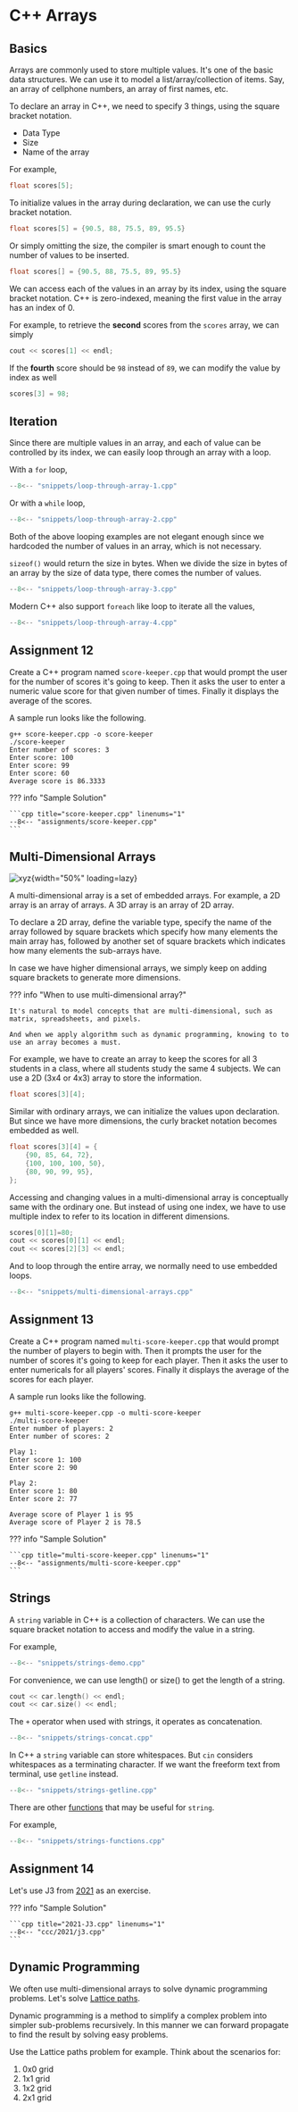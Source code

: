 # C++ Arrays

## Basics

Arrays are commonly used to store multiple values. It's one of the basic data structures. We can use it to model a list/array/collection of items. Say, an array of cellphone numbers, an array of first names, etc.

To declare an array in C++, we need to specify 3 things, using the square bracket notation.

- Data Type
- Size
- Name of the array

For example,

```cpp
float scores[5];
```

To initialize values in the array during declaration, we can use the curly bracket notation.

```cpp
float scores[5] = {90.5, 88, 75.5, 89, 95.5}
```

Or simply omitting the size, the compiler is smart enough to count the number of values to be inserted.

```cpp
float scores[] = {90.5, 88, 75.5, 89, 95.5}
```

We can access each of the values in an array by its index, using the square bracket notation. C++ is zero-indexed, meaning the first value in the array has an index of 0.

For example, to retrieve the **second** scores from the `scores` array, we can simply

```cpp
cout << scores[1] << endl;
```

If the **fourth** score should be `98` instead of `89`, we can modify the value by index as well

```cpp
scores[3] = 98;
```

## Iteration

Since there are multiple values in an array, and each of value can be controlled by its index, we can easily loop through an array with a loop.

With a `for` loop,

```cpp title="loop-through-array-1.cpp" linenums="1"
--8<-- "snippets/loop-through-array-1.cpp"
```

Or with a `while` loop,

```cpp title="loop-through-array-2.cpp" linenums="1"
--8<-- "snippets/loop-through-array-2.cpp"
```

Both of the above looping examples are not elegant enough since we hardcoded the number of values in an array, which is not necessary.

`sizeof()` would return the size in bytes. When we divide the size in bytes of an array by the size of data type, there comes the number of values.

```cpp title="loop-through-array-3.cpp" linenums="1"
--8<-- "snippets/loop-through-array-3.cpp"
```

Modern C++ also support `foreach` like loop to iterate all the values,

```cpp title="loop-through-array-4.cpp" linenums="1"
--8<-- "snippets/loop-through-array-4.cpp"
```

## Assignment 12

Create a C++ program named `score-keeper.cpp` that would prompt the user for the number of scores it's going to keep. Then it asks the user to enter a numeric value score for that given number of times. Finally it displays the average of the scores.

A sample run looks like the following.

```terminal
g++ score-keeper.cpp -o score-keeper
./score-keeper
Enter number of scores: 3
Enter score: 100
Enter score: 99
Enter score: 60
Average score is 86.3333
```

??? info "Sample Solution"

    ```cpp title="score-keeper.cpp" linenums="1"
    --8<-- "assignments/score-keeper.cpp"
    ```

## Multi-Dimensional Arrays

![xyz](https://placenote.com/blog/content/images/2020/03/frame.png){width="50%" loading=lazy}

A multi-dimensional array is a set of embedded arrays. For example, a 2D array is an array of arrays. A 3D array is an array of 2D array.

To declare a 2D array, define the variable type, specify the name of the array followed by square brackets which specify how many elements the main array has, followed by another set of square brackets which indicates how many elements the sub-arrays have.

In case we have higher dimensional arrays, we simply keep on adding square brackets to generate more dimensions.

??? info "When to use multi-dimensional array?"

    It's natural to model concepts that are multi-dimensional, such as matrix, spreadsheets, and pixels.

    And when we apply algorithm such as dynamic programming, knowing to to use an array becomes a must.

For example, we have to create an array to keep the scores for all 3 students in a class, where all students study the same 4 subjects. We can use a 2D (3x4 or 4x3) array to store the information.

```cpp
float scores[3][4];
```

Similar with ordinary arrays, we can initialize the values upon declaration. But since we have more dimensions, the curly bracket notation becomes embedded as well.

```cpp
float scores[3][4] = {
    {90, 85, 64, 72},
    {100, 100, 100, 50},
    {80, 90, 99, 95},
};
```

Accessing and changing values in a multi-dimensional array is conceptually same with the ordinary one. But instead of using one index, we have to use multiple index to refer to its location in different dimensions.

```cpp
scores[0][1]=80;
cout << scores[0][1] << endl;
cout << scores[2][3] << endl;
```

And to loop through the entire array, we normally need to use embedded loops.

```cpp title="multi-dimensional-arrays.cpp" linenums="1"
--8<-- "snippets/multi-dimensional-arrays.cpp"
```

## Assignment 13

Create a C++ program named `multi-score-keeper.cpp` that would prompt the number of players to begin with. Then it prompts the user for the number of scores it's going to keep for each player. Then it asks the user to enter numericals for all players' scores. Finally it displays the average of the scores for each player.

A sample run looks like the following.

```terminal
g++ multi-score-keeper.cpp -o multi-score-keeper
./multi-score-keeper
Enter number of players: 2
Enter number of scores: 2

Play 1:
Enter score 1: 100
Enter score 2: 90

Play 2:
Enter score 1: 80
Enter score 2: 77

Average score of Player 1 is 95
Average score of Player 2 is 78.5
```

??? info "Sample Solution"

    ```cpp title="multi-score-keeper.cpp" linenums="1"
    --8<-- "assignments/multi-score-keeper.cpp"
    ```

## Strings

A `string` variable in C++ is a collection of characters. We can use the square bracket notation to access and modify the value in a string.

For example,

```cpp title="strings-demo.cpp" linenums="1"
--8<-- "snippets/strings-demo.cpp"
```

For convenience, we can use length() or size() to get the length of a string.

```cpp
cout << car.length() << endl;
cout << car.size() << endl;
```

The `+` operator when used with strings, it operates as concatenation.

```cpp title="strings-concat.cpp" linenums="1"
--8<-- "snippets/strings-concat.cpp"
```

In C++ a `string` variable can store whitespaces. But `cin` considers whitespaces as a terminating character. If we want the freeform text from terminal, use `getline` instead.

```cpp title="strings-getline.cpp" linenums="1"
--8<-- "snippets/strings-getline.cpp"
```

There are other [functions](https://cplusplus.com/reference/string/string/) that may be useful for `string`.

For example,

```cpp title="strings-functions.cpp" linenums="1"
--8<-- "snippets/strings-functions.cpp"
```

## Assignment 14

Let's use J3 from [2021](https://www.cemc.uwaterloo.ca/contests/computing/past_ccc_contests/2021/ccc/juniorEF.pdf) as an exercise.

??? info "Sample Solution"

    ```cpp title="2021-J3.cpp" linenums="1"
    --8<-- "ccc/2021/j3.cpp"
    ```

## Dynamic Programming

We often use multi-dimensional arrays to solve dynamic programming problems. Let's solve [Lattice paths](https://projecteuler.net/problem=15).

Dynamic programming is a method to simplify a complex problem into simpler sub-problems recursively. In this manner we can forward propagate to find the result by solving easy problems.

Use the Lattice paths problem for example. Think about the scenarios for:

1. 0x0 grid
2. 1x1 grid
3. 1x2 grid
4. 2x1 grid
